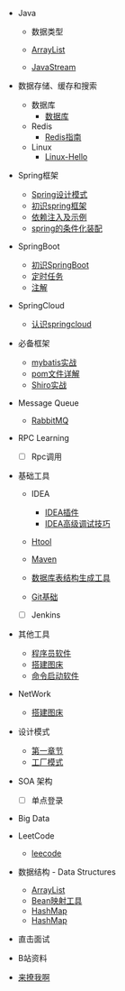 - Java
  - 数据类型
  
  - [ArrayList](java/ArrayList.md)

  - [JavaStream](java/JavaStream流还可以这样玩.md)
  
- 数据存储、缓存和搜索
  - 数据库
    - [数据库](start/database.md)
  - Redis
     - [Redis指南](redis/Redis-Hello.md)
  - Linux
     - [Linux-Hello](database/Linux-Hello.md)
     
- Spring框架

  - [Spring设计模式](spring/Spring-Design-Patterns.md)
  - [初识spring框架](spring/【10分钟学Spring】：（一）初识Spring框架.md)
  - [依赖注入及示例](spring/【10分钟学Spring】：（二）一文搞懂spring依赖注入（DI）.md)
  - [spring的条件化装配](spring/【10分钟学Spring】：（三）你了解spring的高级装配吗_条件化装配bean.md)

- SpringBoot
  - [初识SpringBoot](springboot/SpringBoot-Hello.md)
  - [定时任务](springboot/Spingboot定时任务-Hello.md)
  - [注解](springboot/SpringBoot注解-Hello.md)

- SpringCloud
  - [认识springcloud](springcloud/SpringCloud-Hello.md)
  
  
- 必备框架
  - [mybatis实战](framework/mybatis实战.md)
  - [pom文件详解](framework/pom文件详解.md)
  - [Shiro实战](framework/Shiro实战.md)

  
- Message Queue
  - [RabbitMQ](message_queue/RabbitMQ-Hello.md)

- RPC Learning
  - [ ] Rpc调用

- 基础工具

  - IDEA
    - [IDEA插件](base_tool/IDEA/IDEA插件.md)
    - [IDEA高级调试技巧](base_tool/IDEA/IDEA高级调试技巧.md)

  - [Htool](base_tool/HTool.md)
  - [Maven](base_tool/Maven-Hello.md)

  - [数据库表结构生成工具](base_tool/数据库表结构生成工具.md)
  - [Git基础](base_tool/Git/Git-Hello.md)
  - [ ] Jenkins

- 其他工具
  - [程序员软件](other_tool/程序员软件.md)
  - [搭建图床](other_tool/搭建图床.md)
  - [命令启动软件](other_tool/配置命令快速启动常用软件.md)

- NetWork
  - [搭建图床](network/http状态码.md)

- 设计模式

  - [第一章节](desgin-pattern/Java面试必备：手写单例模式.md)
  - [工厂模式](desgin-pattern/工厂模式超详解（代码示例）.md)

- SOA 架构
  - [ ] 单点登录
  
- Big Data

- LeetCode
  - [leecode](leecode/leecode.md)

- 数据结构 - Data Structures
  - [ArrayList](data_structures/ArrayList.md)
  - [Bean映射工具](data_structures/Bean映射工具.md)
  - [HashMap](data_structures/HashMap.md)
  - [HashMap](List集合遇到的坑/List集合遇到的坑.md)


- 直击面试

- B站资料

- [来撩我啊](callme.md)

